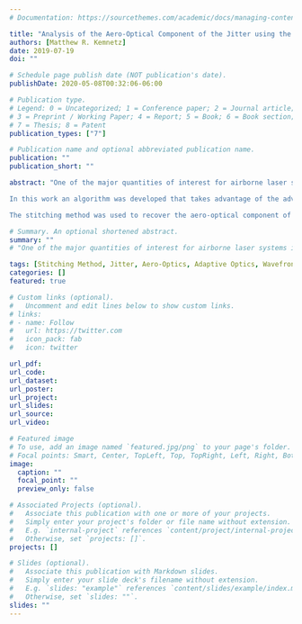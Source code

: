 ```yaml
---
# Documentation: https://sourcethemes.com/academic/docs/managing-content/

title: "Analysis of the Aero-Optical Component of the Jitter using the Stitching Method"
authors: [Matthew R. Kemnetz]
date: 2019-07-19
doi: ""

# Schedule page publish date (NOT publication's date).
publishDate: 2020-05-08T00:32:06-06:00

# Publication type.
# Legend: 0 = Uncategorized; 1 = Conference paper; 2 = Journal article;
# 3 = Preprint / Working Paper; 4 = Report; 5 = Book; 6 = Book section;
# 7 = Thesis; 8 = Patent
publication_types: ["7"]

# Publication name and optional abbreviated publication name.
publication: ""
publication_short: ""

abstract: "One of the major quantities of interest for airborne laser systems is the unsteady variation in pointing direction of the beam, or jitter. In airborne laser systems, the beam jitter is usually thought of as sourced from two components. The component of the jitter caused by mechanical vibration of the optical table, optical elements, etc. is called mechanical jitter. The component of jitter caused by flow structures on the order of the aperture size is called the aero-optical jitter. In typical experiments, information pertaining to the aero-optical component of the jitter is almost always corrupted by mechanical disturbances and is typically removed from the data.

In this work an algorithm was developed that takes advantage of the advective nature of aberrations to compensate for the tip, tilt, and piston removal in experiment. The algorithm is able to recover the aero-optical component of the jitter and to provide time series of global tilt free of mechanical disturbances. This algorithm is called the stitching method. The stitching method was extensively modeled using a sine wave with added noise as a surrogate wavefront. Experiments were conducted in Notre Dame’s Tri-sonic Wind Tunnel (TWT) Facility. Optical wavefront measurements were conducted on a Mach 0.6/0.1 shear layer and Mach 0.2 boundary layer. In the Mach 0.6/0.1 shear layer experiment voice coil actuators were placed on the splitter plate to regularize the shear layer. Optical data for both forced and unforced shear layers were collected.

The stitching method was used to recover the aero-optical component of the jitter for the experiments described. The predicted results for the RMS of the aero-optical jitter from the stitching method matched well with modeled results. Since the stitching method produces full time series of global tilt, energy spectra were also computed and presented. This information can be used by systems designers to benchmark fast steering mirrors for use in airborne directed energy systems. Finally, additional data collected by other researchers in flight aboard the Airborne Aero-Optics Laboratory (AAOL) were analyzed. Both the RMS of the global tilt and the global tilt energy spectra were computed. The results were found to agree well with the results from other shear layer flows."

# Summary. An optional shortened abstract.
summary: ""
# "One of the major quantities of interest for airborne laser systems is the unsteady variation in pointing direction of the beam, or jitter. In airborne laser systems, the beam jitter is usually thought of as sourced from two components. The component of the jitter caused by mechanical vibration of the optical table, optical elements, etc. is called mechanical jitter. The component of jitter caused by flow structures on the order of the aperture size is called the aero-optical jitter. In typical experiments, information pertaining to the aero-optical component of the jitter is almost always corrupted by mechanical disturbances and is typically removed from the data.  In this work an algorithm was developed that takes advantage of the advective nature of aberrations to compensate for the tip, tilt, and piston removal in experiment. The algorithm is able to recover the aero-optical component of the jitter and to provide time series of global tilt free of mechanical disturbances. This algorithm is called the stitching method."

tags: [Stitching Method, Jitter, Aero-Optics, Adaptive Optics, Wavefront Sensing, Directed Energy, Fluid Mechanics]
categories: []
featured: true

# Custom links (optional).
#   Uncomment and edit lines below to show custom links.
# links:
# - name: Follow
#   url: https://twitter.com
#   icon_pack: fab
#   icon: twitter

url_pdf:
url_code:
url_dataset:
url_poster:
url_project:
url_slides:
url_source:
url_video:

# Featured image
# To use, add an image named `featured.jpg/png` to your page's folder. 
# Focal points: Smart, Center, TopLeft, Top, TopRight, Left, Right, BottomLeft, Bottom, BottomRight.
image:
  caption: ""
  focal_point: ""
  preview_only: false

# Associated Projects (optional).
#   Associate this publication with one or more of your projects.
#   Simply enter your project's folder or file name without extension.
#   E.g. `internal-project` references `content/project/internal-project/index.md`.
#   Otherwise, set `projects: []`.
projects: []

# Slides (optional).
#   Associate this publication with Markdown slides.
#   Simply enter your slide deck's filename without extension.
#   E.g. `slides: "example"` references `content/slides/example/index.md`.
#   Otherwise, set `slides: ""`.
slides: ""
---
```

